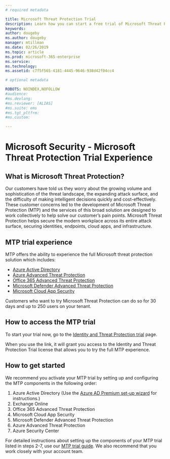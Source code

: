 ```yaml
---
# required metadata

title: Microsoft Threat Protection Trial
description: Learn how you can start a free trial of Microsoft Threat Protection for 30 days and up to 250 users.
keywords:
author: dougeby
ms.author: dougeby
manager: mtillman
ms.date: 02/26/2019
ms.topic: article
ms.prod: microsoft-365-enterprise
ms.service:
ms.technology:
ms.assetid: c7f5f565-4181-4445-9646-938d42f04cc4

# optional metadata

ROBOTS: NOINDEX,NOFOLLOW
#audience:
#ms.devlang:
#ms.reviewer: [ALIAS]
#ms.suite: ems
#ms.tgt_pltfrm:
#ms.custom:

---
```

# Microsoft Security - Microsoft Threat Protection Trial Experience

## What is Microsoft Threat Protection?
Our customers have told us they worry about the growing volume and sophistication of the threat landscape, the expanding attack surface, and the difficulty of making intelligent decisions quickly and cost-effectively.  These customer concerns led to the development of Microsoft Threat Protection (MTP) and the services of this broad solution are designed to work collectively to help solve our customer’s pain points.   Microsoft Threat Protection helps secure the modern workplace across its entire attack surface, securing identities, endpoints, cloud apps, and infrastructure.

## MTP trial experience 
MTP offers the ability to experience the full Microsoft threat protection solution which includes:
- [Azure Active Directory](https://azure.microsoft.com/services/active-directory/)
- [Azure Advanced Threat Protection](https://azure.microsoft.com/features/azure-advanced-threat-protection/)
- [Office 365 Advanced Threat Protection](https://products.office.com/exchange/online-email-threat-protection)
- [Microsoft Defender Advanced Threat Protection](https://docs.microsoft.com/en-us/windows/security/threat-protection/microsoft-defender-atp/microsoft-defender-advanced-threat-protection)
- [Microsoft Cloud App Security](https://www.microsoft.com/cloud-platform/cloud-app-security)

Customers who want to try Microsoft Threat Protection can do so for 30 days and up to 250 users on your tenant.

## How to access the MTP trial
To start your trial now, go to the [Identity and Threat Protection trial](https://signup.microsoft.com/signup/logout?OfferId=b73fce33-ac89-4175-b199-0173b4c74b1f&dl=IDENTITY_THREAT_PROTECTION&culture=en-US&country=US) page.

When you use the link, it will grant you access to the Identity and Threat Protection Trial license that allows you to try the full MTP experience.

## How to get started 
We recommend you activate your MTP trial by setting up and configuring the MTP components in the following order:
1. Azure Active Directory (Use the [Azure AD Premium set-up wizard](https://aka.ms/aadpguidance) for instructions.)
2. Exchange Online
3. Office 365 Advanced Threat Protection
4. Microsoft Cloud App Security
5. Microsoft Defender Advanced Threat Protection
6. Azure Advanced Threat Protection
7. Azure Security Center  

For detailed instructions about setting up the components of your MTP trial listed in steps 2-7, use our [MTP trial guide](https://aka.ms/MTPTrialGuide). We also recommend that you work closely with your account team.
